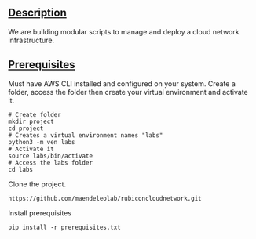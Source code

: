 

## [Description](#Description)

We are building modular scripts to manage and deploy a cloud network infrastructure. 


## [Prerequisites](#Prerequisites)

Must have AWS CLI installed and configured on your system.
Create a folder, access the folder then create your virtual environment and activate it.
```
# Create folder
mkdir project
cd project
# Creates a virtual environment names "labs"
python3 -m ven labs
# Activate it
source labs/bin/activate
# Access the labs folder
cd labs
```

Clone the project.
```
https://github.com/maendeleolab/rubiconcloudnetwork.git
```

Install prerequisites
```
pip install -r prerequisites.txt
```





